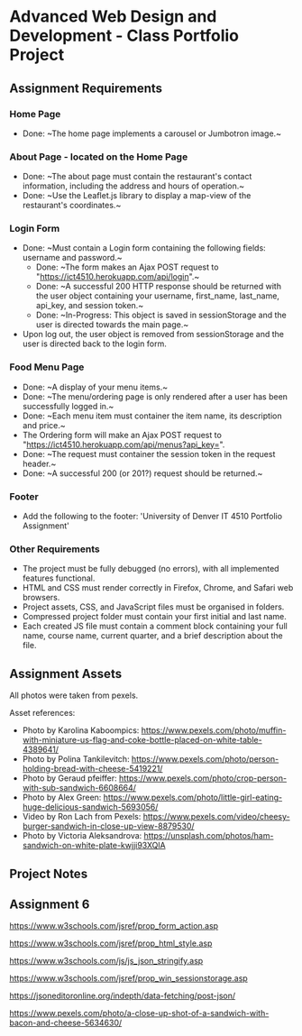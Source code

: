 # Advanced Web Design and Development - Class Portfolio Project

## Assignment Requirements

### Home Page

- Done: ~The home page implements a carousel or Jumbotron image.~

### About Page - located on the Home Page

- Done: ~The about page must contain the restaurant's contact information, including the address and hours of operation.~
- Done: ~Use the Leaflet.js library to display a map-view of the restaurant's coordinates.~

### Login Form

- Done: ~Must contain a Login form containing the following fields: username and password.~
  - Done: ~The form makes an Ajax POST request to "https://ict4510.herokuapp.com/api/login".~
  - Done: ~A successful 200 HTTP response should be returned with the user object containing your username, first_name, last_name, api_key, and session token.~
  - Done: ~In-Progress: This object is saved in sessionStorage and the user is directed towards the main page.~
- Upon log out, the user object is removed from sessionStorage and the user is directed back to the login form.

### Food Menu Page

- Done: ~A display of your menu items.~
- Done: ~The menu/ordering page is only rendered after a user has been successfully logged in.~
- Done: ~Each menu item must container the item name, its description and price.~
- The Ordering form will make an Ajax POST request to "https://ict4510.herokuapp.com/api/menus?api_key=<your-api-key>".
- Done: ~The request must container the session token in the request header.~
- Done: ~A successful 200 (or 201?) request should be returned.~

### Footer

- Add the following to the footer: 'University of Denver IT 4510 Portfolio Assignment'

### Other Requirements

- The project must be fully debugged (no errors), with all implemented features functional.
- HTML and CSS must render correctly in Firefox, Chrome, and Safari web browsers.
- Project assets, CSS, and JavaScript files must be organised in folders.
- Compressed project folder must contain your first initial and last name.
- Each created JS file must contain a comment block containing your full name, course name, current quarter, and a brief description about the file.

## Assignment Assets

All photos were taken from pexels.

Asset references:

- Photo by Karolina Kaboompics: https://www.pexels.com/photo/muffin-with-miniature-us-flag-and-coke-bottle-placed-on-white-table-4389641/
- Photo by Polina Tankilevitch: https://www.pexels.com/photo/person-holding-bread-with-cheese-5419221/
- Photo by Geraud pfeiffer: https://www.pexels.com/photo/crop-person-with-sub-sandwich-6608664/
- Photo by Alex Green: https://www.pexels.com/photo/little-girl-eating-huge-delicious-sandwich-5693056/
- Video by Ron Lach from Pexels: https://www.pexels.com/video/cheesy-burger-sandwich-in-close-up-view-8879530/
- Photo by Victoria Aleksandrova: https://unsplash.com/photos/ham-sandwich-on-white-plate-kwjji93XQlA

## Project Notes

## Assignment 6

https://www.w3schools.com/jsref/prop_form_action.asp

https://www.w3schools.com/jsref/prop_html_style.asp

https://www.w3schools.com/js/js_json_stringify.asp

https://www.w3schools.com/jsref/prop_win_sessionstorage.asp

https://jsoneditoronline.org/indepth/data-fetching/post-json/

https://www.pexels.com/photo/a-close-up-shot-of-a-sandwich-with-bacon-and-cheese-5634630/